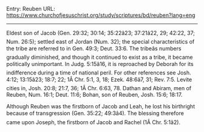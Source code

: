 Entry: Reuben
URL: https://www.churchofjesuschrist.org/study/scriptures/bd/reuben?lang=eng

---

Eldest son of Jacob (Gen. 29:32; 30:14; 35:22â23; 37:21â22, 29; 42:22, 37; Num. 26:5); settled east of Jordan (Num. 32); the special characteristics of the tribe are referred to in Gen. 49:3; Deut. 33:6. The tribeâs numbers gradually diminished, and though it continued to exist as a tribe, it became politically unimportant. In Judg. 5:15â16, it is reproached by Deborah for its indifference during a time of national peril. For other references see Josh. 4:12; 13:15â23; 18:7; 22; 1Â Chr. 5:1, 3, 18; Ezek. 48:6â7, 31; Rev. 7:5. Levite cities in, Josh. 20:8; 21:7, 36; 1Â Chr. 6:63, 78. Dathan and Abiram, men of Reuben, Num. 16:1; Deut. 11:6; Bohan, son of Reuben, Josh. 15:6; 18:17.

Although Reuben was the firstborn of Jacob and Leah, he lost his birthright because of transgression (Gen. 35:22; 49:3â4). The blessing therefore came upon Joseph, the firstborn of Jacob and Rachel (1Â Chr. 5:1â2).
